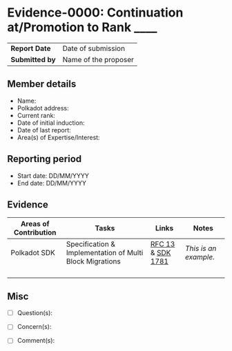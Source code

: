# Evidence-0000: Continuation at/Promotion to Rank ____

|                 |                                                                                             |
| --------------- | ------------------------------------------------------------------------------------------- |
| **Report Date** | Date of submission                                                                          |
| **Submitted by**| Name of the proposer                                                                        |


## Member details

- Name:
- Polkadot address: 
- Current rank: 
- Date of initial induction:
- Date of last report: 
- Area(s) of Expertise/Interest: 


## Reporting period

- Start date: DD/MM/YYYY
- End date: DD/MM/YYYY


## Evidence

|  Areas of Contribution | Tasks  | Links   |Notes   |
|---|---|---|---|
|Polkadot SDK   | Specification & Implementation of Multi Block Migrations   | [RFC 13](https://github.com/polkadot-fellows/RFCs/pull/13) & [SDK 1781](https://github.com/paritytech/polkadot-sdk/pull/1781)  | *This is an example.*  |
|   |   |   |   |
|   |   |   |   |
|   |   |   |   |
|   |   |   |   |


## Misc

- [ ] Question(s): 

- [ ] Concern(s): 

- [ ] Comment(s): 

